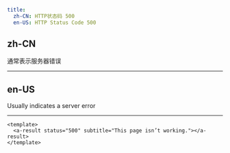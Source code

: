 ```yaml
title:
  zh-CN: HTTP状态码 500
  en-US: HTTP Status Code 500
```

## zh-CN

通常表示服务器错误

---

## en-US

Usually indicates a server error

---

```vue
<template>
  <a-result status="500" subtitle="This page isn’t working."></a-result>
</template>
```
